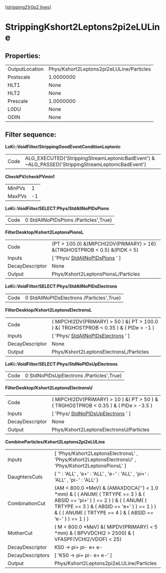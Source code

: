 [[stripping21r0p2 lines]](./stripping21r0p2-index)

# StrippingKshort2Leptons2pi2eLULine

## Properties:

|                |                                          |
|----------------|------------------------------------------|
| OutputLocation | Phys/Kshort2Leptons2pi2eLULine/Particles |
| Postscale      | 1.0000000                                |
| HLT1           | None                                     |
| HLT2           | None                                     |
| Prescale       | 1.0000000                                |
| L0DU           | None                                     |
| ODIN           | None                                     |

## Filter sequence:

**LoKi::VoidFilter/StrippingGoodEventConditionLeptonic**

|      |                                                                                                   |
|------|---------------------------------------------------------------------------------------------------|
| Code | ALG_EXECUTED('StrippingStreamLeptonicBadEvent') & \~ALG_PASSED('StrippingStreamLeptonicBadEvent') |

**CheckPV/checkPVmin1**

|        |     |
|--------|-----|
| MinPVs | 1   |
| MaxPVs | -1  |

**LoKi::VoidFilter/SELECT:Phys/StdAllNoPIDsPions**

|      |                                       |
|------|---------------------------------------|
| Code | 0 StdAllNoPIDsPions /Particles',True) |

**FilterDesktop/Kshort2LeptonsPionsL**

|                 |                                                                              |
|-----------------|------------------------------------------------------------------------------|
| Code            | (PT \> 100.0) &(MIPCHI2DV(PRIMARY) \> 16) &(TRGHOSTPROB \< 0.5) &(PIDK \< 5) |
| Inputs          | [ 'Phys/ [StdAllNoPIDsPions](./stripping21r0p2-stdallnopidspions) ' ]      |
| DecayDescriptor | None                                                                         |
| Output          | Phys/Kshort2LeptonsPionsL/Particles                                          |

**LoKi::VoidFilter/SELECT:Phys/StdAllNoPIDsElectrons**

|      |                                           |
|------|-------------------------------------------|
| Code | 0 StdAllNoPIDsElectrons /Particles',True) |

**FilterDesktop/Kshort2LeptonsElectronsL**

|                 |                                                                                         |
|-----------------|-----------------------------------------------------------------------------------------|
| Code            | ( MIPCHI2DV(PRIMARY) \> 50 ) &( PT \> 100.0 ) &( TRGHOSTPROB \< 0.35 ) & ( PIDe \> -1 ) |
| Inputs          | [ 'Phys/ [StdAllNoPIDsElectrons](./stripping21r0p2-stdallnopidselectrons) ' ]         |
| DecayDescriptor | None                                                                                    |
| Output          | Phys/Kshort2LeptonsElectronsL/Particles                                                 |

**LoKi::VoidFilter/SELECT:Phys/StdNoPIDsUpElectrons**

|      |                                          |
|------|------------------------------------------|
| Code | 0 StdNoPIDsUpElectrons /Particles',True) |

**FilterDesktop/Kshort2LeptonsElectronsU**

|                 |                                                                                        |
|-----------------|----------------------------------------------------------------------------------------|
| Code            | ( MIPCHI2DV(PRIMARY) \> 10 ) &( PT \> 50 ) &( TRGHOSTPROB \< 0.35 ) & ( PIDe \> -3.5 ) |
| Inputs          | [ 'Phys/ [StdNoPIDsUpElectrons](./stripping21r0p2-stdnopidsupelectrons) ' ]          |
| DecayDescriptor | None                                                                                   |
| Output          | Phys/Kshort2LeptonsElectronsU/Particles                                                |

**CombineParticles/Kshort2Leptons2pi2eLULine**

|                  |                                                                                                                                                                                                                                    |
|------------------|------------------------------------------------------------------------------------------------------------------------------------------------------------------------------------------------------------------------------------|
| Inputs           | [ 'Phys/Kshort2LeptonsElectronsL' , 'Phys/Kshort2LeptonsElectronsU' , 'Phys/Kshort2LeptonsPionsL' ]                                                                                                                              |
| DaughtersCuts    | { '' : 'ALL' , 'e+' : 'ALL' , 'e-' : 'ALL' , 'pi+' : 'ALL' , 'pi-' : 'ALL' }                                                                                                                                                       |
| CombinationCut   | (AM \< 800.0 \*MeV) & (AMAXDOCA('') \< 1.0 \*mm) & ( ( ANUM( ( TRTYPE == 3 ) & ( ABSID == 'pi+' ) ) == 2 ) ) & ( ( ANUM( ( TRTYPE == 3 ) & ( ABSID == 'e+' ) ) == 1 ) ) & ( ( ANUM( ( TRTYPE == 4 ) & ( ABSID == 'e-' ) ) == 1 ) ) |
| MotherCut        | ( M \< 800.0 \*MeV) &( MIPDV(PRIMARY) \< 5 \*mm) & ( BPVVDCHI2 \> 2500) & ( VFASPF(VCHI2/VDOF) \< 25)                                                                                                                              |
| DecayDescriptor  | KS0 -\> pi+ pi- e+ e-                                                                                                                                                                                                              |
| DecayDescriptors | [ 'KS0 -\> pi+ pi- e+ e-' ]                                                                                                                                                                                                      |
| Output           | Phys/Kshort2Leptons2pi2eLULine/Particles                                                                                                                                                                                           |
